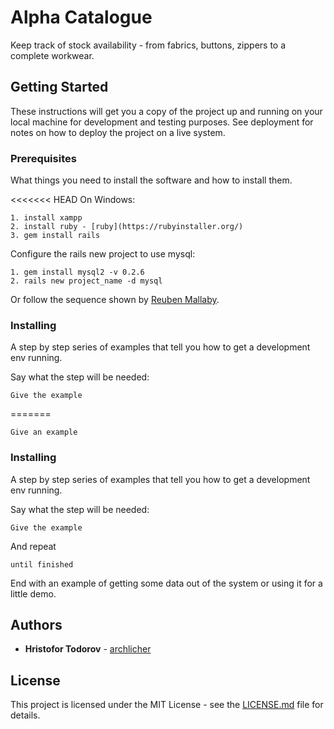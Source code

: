 # Alpha Catalogue

Keep track of stock availability - from fabrics, buttons, zippers to a complete workwear.

## Getting Started

These instructions will get you a copy of the project up and running on your local machine for development and testing purposes. See deployment for notes on how to deploy the project on a live system.

### Prerequisites

What things you need to install the software and how to install them.

<<<<<<< HEAD
On Windows:

```
1. install xampp
2. install ruby - [ruby](https://rubyinstaller.org/)
3. gem install rails
```

Configure the rails new project to use mysql:

```
1. gem install mysql2 -v 0.2.6
2. rails new project_name -d mysql
```

Or follow the sequence shown by [Reuben Mallaby](https://stackoverflow.com/questions/5996834/how-to-install-ruby-on-rails-with-mysql-and-get-it-working-a-step-by-step-guide).

### Installing

A step by step series of examples that tell you how to get a development env running.

Say what the step will be needed:

```
Give the example
```

=======
```
Give an example
```

### Installing

A step by step series of examples that tell you how to get a development env running.

Say what the step will be needed:

```
Give the example
```

And repeat

```
until finished
```

End with an example of getting some data out of the system or using it for a little demo.


## Authors

* **Hristofor Todorov** - [archlicher](https://github.com/archlicher)

## License

This project is licensed under the MIT License - see the [LICENSE.md](LICENSE.md) file for details.
